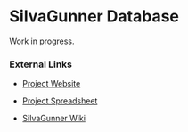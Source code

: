 # SiIvaGunner Database

Work in progress.

### External Links

* [Project Website](http://siivagunnerdatabase.net/)

* [Project Spreadsheet](https://docs.google.com/spreadsheets/d/1B7b9jEaWiqZI8Z8CzvFN1cBvLVYwjb5xzhWtrgs4anI/edit?usp=sharing)

* [SiIvaGunner Wiki](https://siivagunner.fandom.com/wiki/SiIvaGunner_Wikia)
